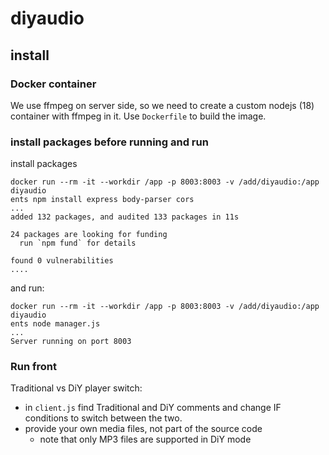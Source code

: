 # diyaudio

## install

### Docker container

We use ffmpeg on server side, so we need to create a custom nodejs (18) container with ffmpeg in it.  Use `Dockerfile` to build the image.

### install packages before running and run

install packages
```
docker run --rm -it --workdir /app -p 8003:8003 -v /add/diyaudio:/app diyaudio
ents npm install express body-parser cors
...
added 132 packages, and audited 133 packages in 11s

24 packages are looking for funding
  run `npm fund` for details

found 0 vulnerabilities
....

```

and run:
```
docker run --rm -it --workdir /app -p 8003:8003 -v /add/diyaudio:/app diyaudio
ents node manager.js
...
Server running on port 8003
```


### Run front

Traditional vs DiY player switch: 
 - in `client.js` find Traditional and DiY comments and change IF conditions to switch between the two.
 - provide your own media files, not part of the source code
   - note that only MP3 files are supported in DiY mode




